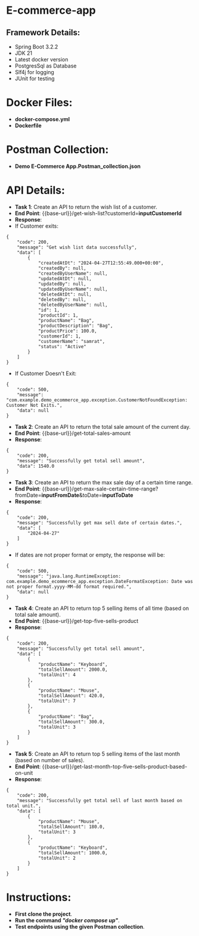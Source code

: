 # E-commerce-app

## Framework Details:

- Spring Boot 3.2.2
- JDK 21
- Latest docker version
- PostgresSql as Database
- Slf4j for logging 
- JUnit for testing

# Docker Files:

- **docker-compose.yml**
- **Dockerfile**


# Postman Collection:

- **Demo E-Commerce App.Postman_collection.json**

# API Details:

- **Task 1**: Create an API to return the wish list of a customer.
- **End Point**: {{base-url}}/get-wish-list?customerId=**inputCustomerId**
- **Response**:
- If Customer exits:
```
{
    "code": 200,
    "message": "Get wish list data successfully",
    "data": [
        {
            "createdAtDt": "2024-04-27T12:55:49.000+00:00",
            "createdBy": null,
            "createdByUserName": null,
            "updatedAtDt": null,
            "updatedBy": null,
            "updatedByUserName": null,
            "deletedAtDt": null,
            "deletedBy": null,
            "deletedByUserName": null,
            "id": 1,
            "productId": 1,
            "productName": "Bag",
            "productDescription": "Bag",
            "productPrice": 100.0,
            "customerId": 1,
            "customerName": "samrat",
            "status": "Active"
        }
    ]
}
```
- If Customer Doesn't Exit:
```
{
    "code": 500,
    "message": "com.example.demo_ecommerce_app.exception.CustomerNotFoundException: Customer Not Exits.",
    "data": null
}
```

- **Task 2**: Create an API to return the total sale amount of the current day.
- **End Point**: {{base-url}}/get-total-sales-amount
- **Response**:
```
{
    "code": 200,
    "message": "Successfully get total sell amount",
    "data": 1540.0
}
```

- **Task 3**: Create an API to return the max sale day of a certain time range.
- **End Point**: {{base-url}}/get-max-sale-certain-time-range?fromDate=**inputFromDate**&toDate=**inputToDate**
- **Response**:
```
{
    "code": 200,
    "message": "Successfully get max sell date of certain dates.",
    "data": [
        "2024-04-27"
    ]
}
```
- If dates are not proper format or empty, the response will be:
```
{
    "code": 500,
    "message": "java.lang.RuntimeException: com.example.demo_ecommerce_app.exception.DateFormatException: Date was not proper format.yyyy-MM-dd format required.",
    "data": null
}
```

- **Task 4**: Create an API to return top 5 selling items of all time (based on total sale amount).
- **End Point**: {{base-url}}/get-top-five-sells-product
- **Response**:
```
{
    "code": 200,
    "message": "Successfully get total sell amount",
    "data": [
        {
            "productName": "Keyboard",
            "totalSellAmount": 2000.0,
            "totalUnit": 4
        },
        {
            "productName": "Mouse",
            "totalSellAmount": 420.0,
            "totalUnit": 7
        },
        {
            "productName": "Bag",
            "totalSellAmount": 300.0,
            "totalUnit": 3
        }
    ]
}
```

- **Task 5**: Create an API to return top 5 selling items of the last month (based on number of sales).
- **End Point**: {{base-url}}/get-last-month-top-five-sells-product-based-on-unit
- **Response**:
```
{
    "code": 200,
    "message": "Successfully get total sell of last month based on total unit.",
    "data": [
        {
            "productName": "Mouse",
            "totalSellAmount": 180.0,
            "totalUnit": 3
        },
        {
            "productName": "Keyboard",
            "totalSellAmount": 1000.0,
            "totalUnit": 2
        }
    ]
}
```

# Instructions: 
- **First clone the project**. 
- **Run the command _"docker compose up"_**. 
- **Test endpoints using the given Postman collection**.

